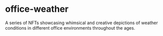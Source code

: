 # office-weather
A series of NFTs showcasing whimsical and creative depictions of weather conditions in different office environments throughout the ages.
